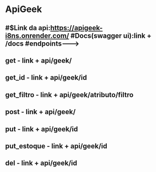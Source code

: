# ApiGeek


#$Link da api:https://apigeek-i8ns.onrender.com/
#Docs(swagger ui):link + /docs
#endpoints--->
---
get - link + api/geek/
--
get_id - link + api/geek/id
--
get_filtro - link + api/geek/atributo/filtro
--
post - link + api/geek/
--
put - link + api/geek/id
--
put_estoque - link + api/geek/id
--
del - link + api/geek/id
--
